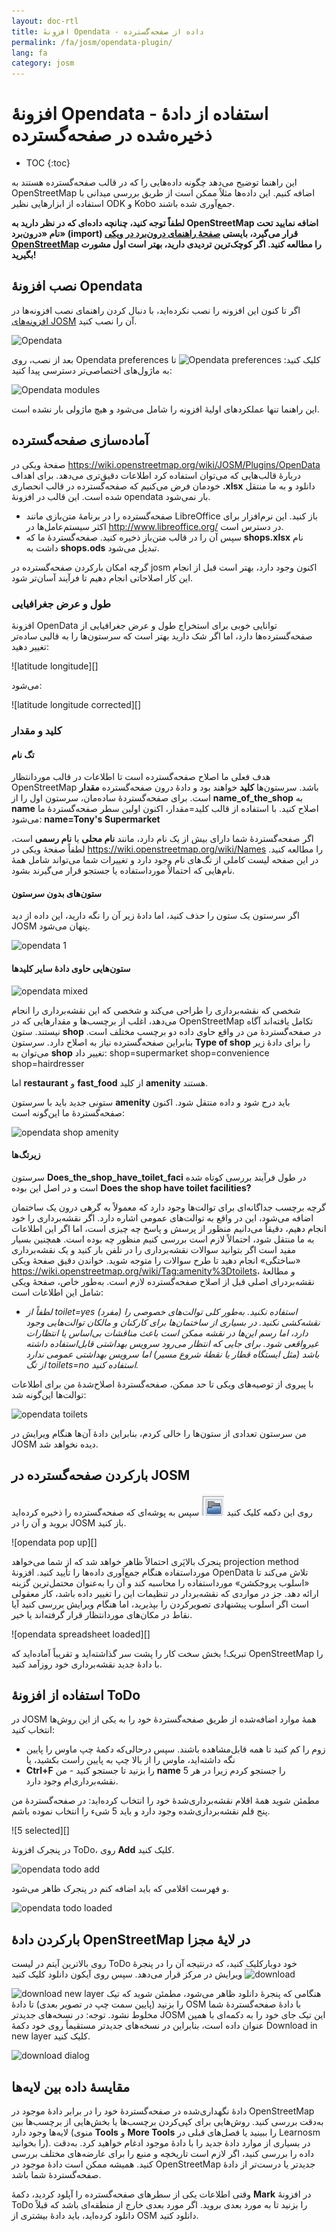 ```yaml
---
layout: doc-rtl
title: افزونهٔ Opendata - داده از صفحه‌گسترده
permalink: /fa/josm/opendata-plugin/
lang: fa
category: josm
---
```


افزونهٔ Opendata - استفاده از دادهٔ ذخیره‌شده در صفحه‌گسترده
============


- TOC
{:toc}

این راهنما توضیح می‌دهد چگونه داده‌هایی را که در قالب صفحه‌گسترده هستند به OpenStreetMap اضافه کنیم. این داده‌ها مثلاً ممکن است از طریق بررسی میدانی با استفاده از ابزارهایی نظیر ODK و Kobo جمع‌آوری شده باشند.

**لطفاً توجه کنید، چنانچه داده‌ای که در نظر دارید به OpenStreetMap اضافه نمایید تحت نام «درون‌برد» (import) قرار می‌گیرد، بایستی [صفحهٔ راهنمای درون‌برد در ویکی OpenStreetMap](https://wiki.openstreetmap.org/wiki/Import/Guidelines) را مطالعه کنید. اگر کوچک‌ترین تردیدی دارید، بهتر است اول مشورت بگیرید!**


نصب افزونهٔ Opendata
--------------------------

اگر تا کنون این افزونه را نصب نکرده‌اید، با دنبال کردن راهنمای نصب افزونه‌ها در [افزونه‌های JOSM](/en/josm/josm-plugins) آن را نصب کنید.

![Opendata][]

بعد از نصب، روی Opendata preferences کلیک کنید:
![Opendata preferences][]
تا به ماژول‌های اختصاصی‌تر دسترسی پیدا کنید:

![Opendata modules][]

این راهنما تنها عملکردهای اولیهٔ افزونه را شامل می‌شود و هیچ ماژولی بار نشده است.

آماده‌سازی صفحه‌گسترده 
-------------------------

صفحهٔ ویکی در <https://wiki.openstreetmap.org/wiki/JOSM/Plugins/OpenData> دربارهٔ قالب‌هایی که می‌توان استفاده کرد اطلاعات دقیق‌تری می‌دهد. برای اهداف خودمان فرض می‌کنیم که صفحه‌گسترده در قالب انحصاری **‎.xlsx** دانلود و به ما منتقل شده است. این قالب در افزونهٔ opendata بار نمی‌شود.

- صفحه‌گسترده را در برنامهٔ متن‌بازی مانند LibreOffice باز کنید. این نرم‌افزار برای اکثر سیستم‌عامل‌ها در <http://www.libreoffice.org/> در دسترس است.
- سپس آن را در قالب متن‌باز ذخیره کنید. صفحه‌گستردهٔ ما که **shops.xlsx** نام داشت به **shops.ods** تبدیل می‌شود.

گرچه امکان بارکردن صفحه‌گسترده در josm اکنون وجود دارد، بهتر است قبل از انجام این کار اصلاحاتی انجام دهیم تا فرآیند آسان‌تر شود.

### طول و عرض جغرافیایی

افزونهٔ OpenData توانایی خوبی برای استخراج طول و عرض جغرافیایی از صفحه‌گسترده‌ها دارد، اما اگر شک دارید بهتر است که سرستون‌ها را به قالبی ساده‌تر تغییر دهید:

![latitude longitude][]

می‌شود:

![latitude longitude corrected][]

### کلید و مقدار

#### تگ نام

هدف فعلی ما اصلاح صفحه‌گسترده است تا اطلاعات در قالب موردانتظار OpenStreetMap باشد. سرستون‌ها **کلید** خواهند بود و دادهٔ درون صفحه‌گسترده **مقدار** است. برای صفحه‌گستردهٔ ساده‌مان، سرستون اول را از **name_of_the_shop** به **name** اصلاح کنید. با استفاده از قالب کلید=مقدار، اکنون اولین سطر صفحه‌گستردهٔ ما می‌شود: 
**name=Tony's Supermarket**

اگر صفحه‌گستردهٔ شما دارای بیش از یک نام دارد، مانند **نام محلی** یا **نام رسمی** است، لطفاً صفحهٔ ویکی در <https://wiki.openstreetmap.org/wiki/Names> را مطالعه کنید. در این صفحه لیست کاملی از تگ‌های نام وجود دارد و تغییرات شما می‌تواند شامل همهٔ نام‌هایی که احتمالاً مورداستفاده یا جستجو قرار می‌گیرند بشود.

#### ستون‌های بدون سرستون

اگر سرستون یک ستون را حذف کنید، اما دادهٔ زیر آن را نگه دارید، این داده از دید JOSM پنهان می‌شود.

![opendata 1][]

#### ستون‌هایی حاوی دادهٔ سایر کلیدها

![opendata mixed][]

شخصی که نقشه‌برداری را طراحی می‌کند و شخصی که این نقشه‌برداری را انجام می‌دهد، اغلب از برچسب‌ها و مقدارهایی که در OpenStreetMap تکامل یافته‌اند آگاه نیستند. ستون **shop** در صفحه‌گستردهٔ من در واقع حاوی داده دو برچسب مختلف است. بنابراین صفحه‌گسترده نیاز به اصلاح دارد. سرستون **Type of shop** را برای دادهٔ زیر می‌توان به **shop** تغییر داد:
shop=supermarket 
shop=convenience 
shop=hairdresser 

اما **restaurant** و **fast_food** از کلید **amenity** هستند.

ستونی جدید باید با سرستون **amenity** باید درج شود و داده منتقل شود. اکنون صفحه‌گستردهٔ ما این‌گونه است:

![opendata shop amenity][]

#### زیرتگ‌ها

سرستون **Does_the_shop_have_toilet_faci** در طول فرآیند بررسی کوتاه شده است و در اصل این بوده **Does the shop have toilet facilities?‎**


گرچه برچسب جداگانه‌ای برای توالت‌ها وجود دارد که معمولاً به گرهی درون یک ساختمان اضافه می‌شود، این در واقع به توالت‌های عمومی اشاره دارد. اگر نقشه‌برداری را خود انجام دهیم، دقیقاً می‌دانیم منظور از پرسش و پاسخ چه چیزی است، اما اگر این اطلاعات به ما منتقل شود، احتمالاً لازم است بررسی کنیم منظور چه بوده است. همچنین بسیار مفید است اگر بتوانید سوالات نقشه‌برداری را در تلفن بار کنید و یک نقشه‌برداری «ساختگی» انجام دهید تا طرح سوالات را متوجه شوید. خواندن دقیق صفحهٔ ویکی <https://wiki.openstreetmap.org/wiki/Tag:amenity%3Dtoilets>، و مطالعهٔ نقشه‌بردرای اصلی قبل از اصلاح صفحه‌گسترده لازم است. به‌طور خاص، صفحهٔ ویکی شامل این اطلاعات است: 

- *لطفاً از toilet=yes (مفرد) استفاده نکنید. به‌طور کلی توالت‌های خصوصی را نقشه‌کشی نکنید. در بسیاری از ساختمان‌ها برای کارکنان و مالکان توالت‌هایی وجود دارد، اما رسم این‌ها در نقشه ممکن است باعث مناقشات بی‌اساس یا انتظارات غیرواقعی شود. برای جایی که انتظار می‌رود سرویس بهداشتی قابل‌استفاده داشته باشد (مثل ایستگاه قطار یا نقطهٔ شروع مسیر) اما سرویس بهداشتی عمومی ندارد از تگ toilets=no استفاده کنید.*

با پیروی از توصیه‌های ویکی تا حد ممکن، صفحه‌گستردهٔ اصلاح‌شدهٔ من برای اطلاعات توالت‌ها این‌گونه شد:

![opendata toilets][]


من سرستون تعدادی از ستون‌ها را خالی کردم، بنابراین دادهٔ آن‌ها هنگام ویرایش در JOSM دیده نخواهد شد.

بارکردن صفحه‌گسترده در JOSM
---------------------------------

روی این دکمه کلیک کنید ![josm open][] سپس به پوشه‌ای که صفحه‌گسترده را ذخیره کرده‌اید بروید و آن را در JOSM باز کنید.

![opendata pop up][]  

پنجرک بالاپَری احتمالاً ظاهر خواهد شد که از شما می‌خواهد projection method مورداستفاده هنگام جمع‌آوری داده‌ها را تأیید کنید. افزونهٔ OpenData تلاش می‌کند تا «اسلوب پروجکشن» مورداستفاده را محاسبه کند و آن را به‌عنوان محتمل‌ترین گزینه ارائه دهد. جز در مواردی که نقشه‌بردار در تنظیمات این را تغییر داده باشد، کار معقولی است اگر اسلوب پیشنهادی تصویرکردن را بپذیرید، اما هنگام ویرایش بررسی کنید آیا نقاط در مکان‌های موردانتظار قرار گرفته‌اند یا خیر.

![opendata spreadsheet loaded][]

تبریک! بخش سخت کار را پشت سر گذاشته‌اید و تقریباً آماده‌اید که OpenStreetMap را با دادهٔ جدید نقشه‌برداری خود روزآمد کنید.

استفاده از افزونهٔ ToDo
----------------------

در JOSM همهٔ موارد اضافه‌شده از طریق صفحه‌گستردهٔ خود را به یکی از این روش‌ها انتخاب کنید:

- زوم را کم کنید تا همه قابل‌مشاهده باشند. سپس درحالی‌که دکمهٔ چپ ماوس را پایین نگه داشته‌اید، ماوس را از بالا چپ به پایین راست بکشید، یا
- **Ctrl+F** را بزنید تا جستجو کنید - من **name** را جستجو کردم زیرا در هر 5 نقشه‌برداری‌ام وجود دارد.

مطمئن شوید همهٔ اقلام نقشه‌برداری‌شدهٔ خود را انتخاب کرده‌اید: در صفحه‌گستردهٔ من پنج قلم نقشه‌برداری‌شده وجود دارد و باید 5 شیء را انتخاب نموده باشم.

![5 selected][]

در پنجرک افزونهٔ ToDo، روی **Add** کلیک کنید.

![opendata todo add][]

و فهرست اقلامی که باید اضافه کنم در پنجرک ظاهر می‌شود.

![opendata todo loaded][]

بارکردن دادهٔ OpenStreetMap در لایهٔ مجزا
-------------------------------------------

روی بالاترین آیتم در لیست ToDo خود دوبارکلیک کنید، که درنتیجه آن را در پنجرهٔ ویرایش در مرکز قرار می‌دهد. سپس روی آیکون دانلود کلیک کنید ![download][]

هنگامی که پنجرهٔ دانلود ظاهر می‌شود، مطمئن شوید که تیک ![download new layer][] را بزنید (پایین سمت چپ در تصویر بعدی) تا دادهٔ OSM با دادهٔ صفحه‌گستردهٔ شما مخلوط نشود. توجه: در نسخه‌های جدیدتر JOSM این تیک جای خود را به دکمه‌ای با همین عنوان داده است، بنابراین در نسخه‌های جدیدتر مستقیماً روی خود دکمهٔ Download in new layer کلیک کنید.

![download dialog][]


مقایسهٔ داده بین لایه‌ها
------------------------------------

دادهٔ نگهداری‌شده در صفحه‌گستردهٔ خود را در برابر دادهٔ موجود در OpenStreetMap به‌دقت بررسی کنید. روش‌هایی برای کپی‌کردن برچسب‌ها یا بخش‌هایی از برچسب‌ها بین لایه‌ها وجود دارد (منوی **Tools** و **More Tools** را ببینید یا فصل‌های قبلی در Learnosm را بخوانید). در بسیاری از موارد دادهٔ جدید را با دادهٔ موجود ادغام خواهید کرد. به‌دقت داده را بررسی کنید، اگر لازم است تاریخچه و منبع را برای عارضه‌های مختلف بررسی کنید. همیشه ممکن است دادهٔ موجود در OpenStreetMap جدیدتر یا درست‌تر از دادهٔ صفحه‌گستردهٔ شما باشد.

وقتی اطلاعات یکی از سطرهای صفحه‌گسترده را آپلود کردید، دکمهٔ **Mark** در افزونهٔ ToDo را بزنید تا به مورد بعدی بروید. اگر مورد بعدی خارج از منطقه‌ای باشد که قبلاً دانلود کرده‌اید، باید دادهٔ بیشتری از OSM دانلود کنید.


[Opendata]: /images/josm/opendata-plugin.png
[Opendata preferences]: /images/josm/opendata-preferences.png
[Opendata modules]: /images/josm/opendata-modules.png
[عرض و طول جغرافیایی]: /images/josm/opendata-latitude-longitude.png
[عرض و طول جغرافیایی درست شد]: /images/josm/opendata-latitude-longitude-corrected.png
[opendata 1]: /images/josm/opendata-1.png
[opendata mixed]: /images/josm/opendata-mixed.png
[opendata shop amenity]: /images/josm/opendata-shop-amenity.png
[opendata toilets]: /images/josm/opendata-toilets.png
[josm open]: /images/josm/josm_open-file.png
[پنجرک بالاپر opendata]: /images/josm/opendata-wgs84-popup.png
[صفحه‌گستردهٔ opendata باز شد]: /images/josm/opendata-spreadsheet-loaded.png
[5 انتخاب]: /images/josm/opendata-5-selected.png
[opendata todo add]: /images/josm/opendata-todo-add.png
[opendata todo loaded]: /images/josm/opendata-todo-loaded.png
[download]: /images/josm/josm-download-button.png
[download dialog]: /images/josm/josm_download-dialog.png
[download new layer]: /images/josm/download-as-new-layer.png

